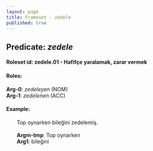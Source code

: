```yaml
---
layout: page
title: Frameset - zedele
published: true
---
```

<h2>Predicate: <i>zedele</i></h2>
<h4>Roleset id: zedele.01 - Hafifçe yaralamak, zarar vermek<br>
<h4>Roles:</h4>
<b>Arg-0</b>: <i>zedeleyen</i>  (NOM) <br>
<b>Arg-1</b>: <i>zedelenen</i>  (ACC) <br>
<h4>Example:</h4>
&emsp;&emsp;Top oynarken bileğini zedelemiş.<br><br>
&emsp;&emsp;<b>Argm-tmp</b>:  Top oynarken<br>
&emsp;&emsp;<b>Arg1</b>:  bileğini<br>

